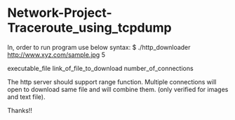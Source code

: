 # Network-Project-Traceroute_using_tcpdump

In, order to run program use below syntax:
$ ./http_downloader  http://www.xyz.com/sample.jpg  5

executable_file link_of_file_to_download number_of_connections

The http server should support range function.
Multiple connections will open to download same file and will combine them. (only verified for images and text file).

Thanks!!
